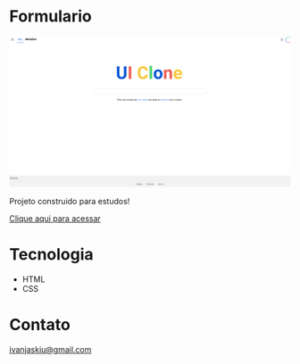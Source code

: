 # Formulario

![preview](./.github/ui.png)

Projeto construido para estudos!

[Clique aqui para acessar](https:///Ivan-Jaskiu.github.io/Formulario/index.html)

# Tecnologia
- HTML
- CSS

# Contato
ivanjaskiu@gmail.com